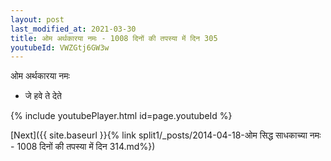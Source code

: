 ```yaml
---
layout: post
last_modified_at: 2021-03-30
title: ओम अर्थकारया नमः - 1008 दिनों की तपस्या में दिन 305
youtubeId: VWZGtj6GW3w
---
```

 
 
 ओम अर्थकारया नमः  
 
 -  जे हवे ते देते 
 
  
 
  
 
 
 
 
 
 


{% include youtubePlayer.html id=page.youtubeId %}
 
[Next]({{ site.baseurl }}{% link  split1/_posts/2014-04-18-ओम सिद्ध साधकाच्या नमः - 1008 दिनों की तपस्या में दिन 314.md%})
 
